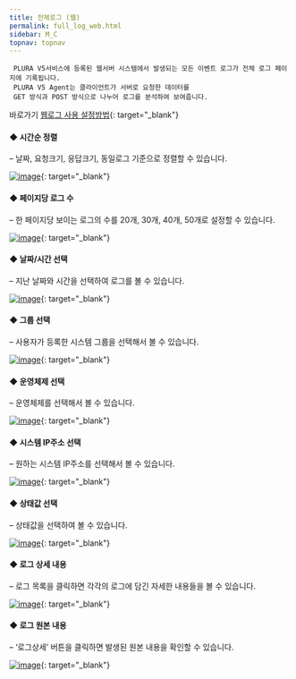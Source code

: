 ```yaml
---
title: 전체로그 (웹)
permalink: full_log_web.html
sidebar: M_C
topnav: topnav
---
```


     PLURA V5서비스에 등록된 웹서버 시스템에서 발생되는 모든 이벤트 로그가 전체 로그 페이지에 기록됩니다.
     PLURA V5 Agent는 클라이언트가 서버로 요청한 데이터를
     GET 방식과 POST 방식으로 나누어 로그를 분석하여 보여줍니다.

바로가기  [웹로그 사용 설정방법](http://blog.plura.io/?p=8556){: target="_blank"} 

 

 

#### ◆ 시간순 정렬
– 날짜, 요청크기, 응답크기, 동일로그 기준으로 정렬할 수 있습니다.

[![image](/docs/images/Manual/common/full_log/web/1.png)](/docs/images/Manual/common/full_log/web/1.png){: target="_blank"}
 

#### ◆ 페이지당 로그 수
– 한 페이지당 보이는 로그의 수를 20개, 30개, 40개, 50개로 설정할 수 있습니다.

[![image](/docs/images/Manual/common/full_log/web/2.png)](/docs/images/Manual/common/full_log/web/2.png){: target="_blank"}

#### ◆ 날짜/시간 선택
– 지난 날짜와 시간을 선택하여 로그를 볼 수 있습니다.

[![image](/docs/images/Manual/common/full_log/web/3.png)](/docs/images/Manual/common/full_log/web/3.png){: target="_blank"} 

#### ◆ 그룹 선택
– 사용자가 등록한 시스템 그룹을 선택해서 볼 수 있습니다.

 [![image](/docs/images/Manual/common/full_log/web/4.png)](/docs/images/Manual/common/full_log/web/4.png){: target="_blank"}

#### ◆ 운영체제 선택
– 운영체제를 선택해서 볼 수 있습니다.

[![image](/docs/images/Manual/common/full_log/web/5.png)](/docs/images/Manual/common/full_log/web/5.png){: target="_blank"} 

#### ◆ 시스템 IP주소 선택
– 원하는 시스템 IP주소를 선택해서 볼 수 있습니다.

[![image](/docs/images/Manual/common/full_log/web/6.png)](/docs/images/Manual/common/full_log/web/6.png){: target="_blank"}

#### ◆ 상태값 선택
– 상태값을 선택하여 볼 수 있습니다.

[![image](/docs/images/Manual/common/full_log/web/7.png)](/docs/images/Manual/common/full_log/web/7.png){: target="_blank"}

#### ◆ 로그 상세 내용
– 로그 목록을 클릭하면 각각의 로그에 담긴 자세한 내용들을 볼 수 있습니다.

[![image](/docs/images/Manual/common/full_log/web/8.png)](/docs/images/Manual/common/full_log/web/8.png){: target="_blank"}

#### ◆ 로그 원본 내용
– ‘로그상세’ 버튼을 클릭하면 발생된 원본 내용을 확인할 수 있습니다.

[![image](/docs/images/Manual/common/full_log/web/9.png)](/docs/images/Manual/common/full_log/web/9.png){: target="_blank"}